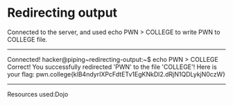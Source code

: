 # Redirecting output
Connected to the server, and used echo PWN > COLLEGE to write PWN to COLLEGE file.
***
Connected!
hacker@piping~redirecting-output:~$ echo PWN > COLLEGE
Correct! You successfully redirected 'PWN' to the file 'COLLEGE'! Here is your
flag:
pwn.college{klB4ndyrIXPcFdtETv1EgKNkDl2.dRjN1QDLykjN0czW}
***
Resources used:Dojo
